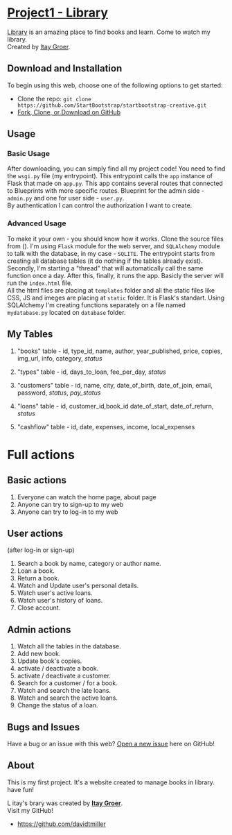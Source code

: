 # [Project1 - Library](https://startbootstrap.com/theme/creative/)



[Library](https://en.wikipedia.org/wiki/Library) is an amazing place to find books and learn. Come to watch my library.<br>
Created by [Itay Groer](https://en.wikipedia.org/w/index.php?search=itay+groer&title=Special%3ASearch&go=Go&ns0=1).


## Download and Installation

To begin using this web, choose one of the following options to get started:

- Clone the repo: `git clone https://github.com/StartBootstrap/startbootstrap-creative.git`
- [Fork, Clone, or Download on GitHub](https://github.com/StartBootstrap/startbootstrap-creative)

## Usage

### Basic Usage

After downloading, you can simply find all my project code! You need to find the `wsgi.py` file (my entrypoint). This entrypoint calls the `app` instance of Flask that made on `app.py`. This app contains several routes that connected to Blueprints with more specific routes. Blueprint for the admin side - `admin.py` and one for user side - `user.py`.<br> By authentication I can control the authorization I want to create.

### Advanced Usage

To make it your own - you should know how it works.
Clone the source files from ().
I'm using `Flask` module for the web server, and `SQLAlchemy` module to talk with the database, in my case - `SQLITE`.
The entrypoint starts from creating all database tables (it do nothing if the tables already exist).
Secondly, I'm starting a "thread" that will automatically call the same function once a day.
After this, finally, it runs the app. Basicly the server will run the `index.html` file.<br> All the html files are placing at `templates` folder and all the static files like CSS, JS and imeges are placing at `static` folder. It is Flask's standart.
Using SQLAlchemy I'm creating functions separately on a file named `mydatabase.py` located on `database` folder.


## My Tables

1. "books" table - 
   id, type_id, name, author, year_published,
   price, copies, img_url, info, category, *status* 

2. "types" table - 
   id, days_to_loan, fee_per_day, *status*

3. "customers" table - 
   id, name, city, date_of_birth,
   date_of_join, email, password, *status*, *pay_status*

4. "loans" table - 
   id, customer_id,book_id date_of_start,   date_of_return, *status*

5. "cashflow" table - 
   id, date, expenses, income, local_expenses

# Full actions

## Basic actions

1. Everyone can watch the home page, about page
2. Anyone can try to sign-up to my web
3. Anyone can try to log-in to my web

## User actions

(after log-in or sign-up)
1. Search a book by name, category or author name.
2. Loan a book.
3. Return a book.
4. Watch and Update user's personal details.
5. Watch user's active loans.
6. Watch user's history of loans.
7. Close account.

## Admin actions

1. Watch all the tables in the database.
2. Add new book.
3. Update book's copies.
4. activate / deactivate a book.
5. activate / deactivate a customer.
6. Search for a customer / for a book.
7. Watch and search the late loans.
8. Watch and search the active loans.
9. Change the status of a loan.

## Bugs and Issues

Have a bug or an issue with this web? [Open a new issue](https://github.com/itay2341/litaybrary/issues/new) here on GitHub!

## About

This is my first project.
It's a website created to manage books in library.
have fun!

L itay's brary  was created by **[Itay Groer](https://en.wikipedia.org/w/index.php?search=itay+groer&title=Special%3ASearch&go=Go&ns0=1)**.<br>
Visit my GitHub!

- <https://github.com/davidtmiller>

